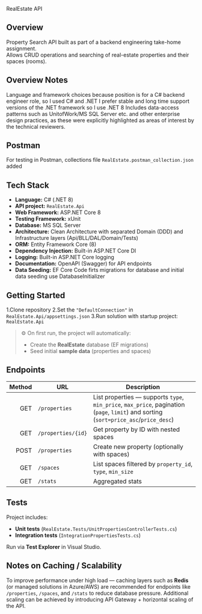  RealEstate API

## Overview
Property Search API built as part of a backend engineering take-home assignment.  
Allows CRUD operations and searching of real-estate properties and their spaces (rooms).

## Overview Notes
Language and framework choices because position is for a C# backend engineer role, so I used C# and .NET
I prefer stable and long time support versions of the .NET framework so I use .NET 8
Includes data-access patterns such as UnitofWork/MS SQL Server etc. and other enterprise design practices,
as these were explicitly highlighted as areas of interest by the technical reviewers.

## Postman
For testing in Postman, collections file `RealEstate.postman_collection.json` added

## Tech Stack

- **Language:** C# (.NET 8)
- **API project:** `RealEstate.Api`
- **Web Framework:** ASP.NET Core 8
- **Testing Framework:** xUnit
- **Database:** MS SQL Server
- **Architecture:** Clean Architecture with separated Domain (DDD) and Infrastructure layers (Api/BLL/DAL/Domain/Tests)
- **ORM:** Entity Framework Core (8)
- **Dependency Injection:** Built-in ASP.NET Core DI
- **Logging:** Built-in ASP.NET Core logging
- **Documentation:** OpenAPI (Swagger) for API endpoints
- **Data Seeding:** EF Core Code firts migrations for database and initial data seeding use DatabaseInitializer


## Getting Started

1.Clone repository
2.Set the `"DefaultConnection"` in `RealEstate.Api/appsettings.json`
3.Run solution with startup project: `RealEstate.Api` 


> ⚙️ On first run, the project will automatically:
> - Create the **RealEstate** database (EF migrations)
> - Seed initial **sample data** (properties and spaces)

## Endpoints

| Method | URL                     | Description                                             |
|-------:|-------------------------|---------------------------------------------------------|
| GET    | `/properties`          | List properties — supports `type`, `min_price`, `max_price`, pagination (`page`, `limit`) and sorting (`sort=price_asc`/`price_desc`)				 |
| GET    | `/properties/{id}`     | Get property by ID with nested spaces                    |
| POST   | `/properties`          | Create new property (optionally with spaces)             |
| GET    | `/spaces`             | List spaces filtered by `property_id`, `type`, `min_size` |
| GET    | `/stats`              | Aggregated stats											 |


## Tests

Project includes:

- **Unit tests** (`RealEstate.Tests/UnitPropertiesControllerTests.cs`)
- **Integration tests** (`IntegrationPropertiesTests.cs`)

Run via **Test Explorer** in Visual Studio.


## Notes on Caching / Scalability
To improve performance under high load — caching layers such as **Redis** (or managed solutions in Azure/AWS) 
are recommended for endpoints like `/properties`, `/spaces`, and `/stats` to reduce database pressure. 
Additional scaling can be achieved by introducing API Gateway + horizontal scaling of the API.
